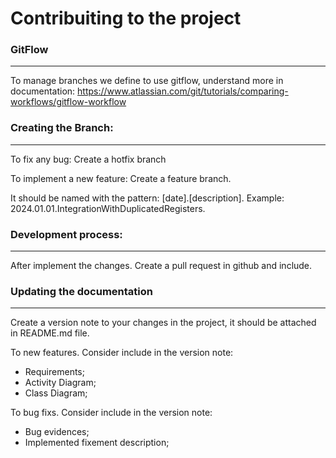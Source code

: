# Contribuiting to the project


### GitFlow

---

To manage branches we define to use gitflow, understand more in documentation: https://www.atlassian.com/git/tutorials/comparing-workflows/gitflow-workflow

### Creating the Branch:

---

To fix any bug: Create a hotfix branch

To implement a new feature: Create a feature branch.

It should be named with the pattern: [date].[description]. Example: 2024.01.01.IntegrationWithDuplicatedRegisters.

### Development process:

---

After implement the changes. Create a pull request in github and include.


### Updating the documentation

---

Create a version note to your changes in the project, it should be attached in README.md file.

To new features. Consider include in the version note:

* Requirements;
* Activity Diagram;
* Class Diagram;

To bug fixs. Consider include in the version note:

* Bug evidences;
* Implemented fixement description;